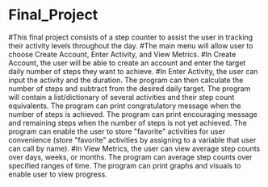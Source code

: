 # Final_Project

#This final project consists of a step counter to assist the user in tracking their activity levels throughout the day.
#The main menu will allow user to choose Create Account, Enter Activity, and View Metrics.
#In Create Account, the user will be able to create an account and enter the target daily number of steps they want to achieve.
#In Enter Activity, the user can input the activity and the duration.
  The program can then calculate the number of steps and subtract from the desired daily target.
  The program will contain a list/dictionary of several activities and their step count equivalents.
  The program can print congratulatory message when the number of steps is achieved.
  The program can print encouraging message and remaining steps when the number of steps is not yet achieved.
  The program can enable the user to store "favorite" activities for user convenience (store "favorite" activities by assigning to a variable that user can call by name).
#In View Metrics, the user can view average step counts over days, weeks, or months.
  The program can average step counts over specified ranges of time.
  The program can print graphs and visuals to enable user to view progress.
